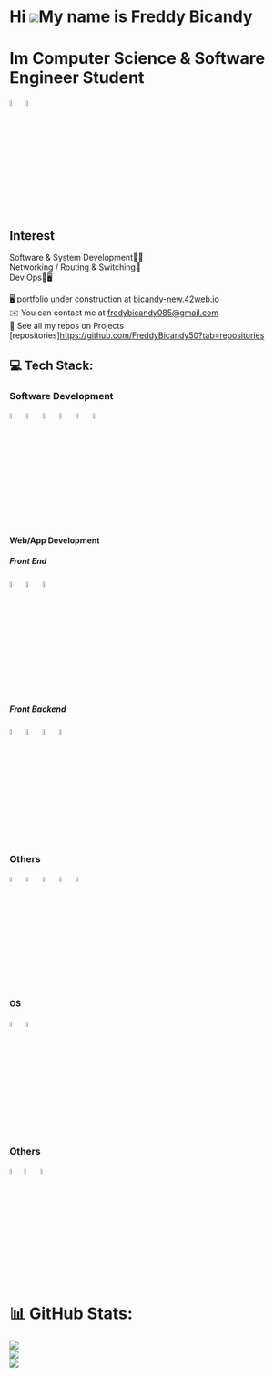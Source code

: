 Hi ![](https://user-images.githubusercontent.com/18350557/176309783-0785949b-9127-417c-8b55-ab5a4333674e.gif)My name is
Freddy Bicandy
======================================================================================================================================

# Im Computer Science & Software Engineer Student

<p align="left">
  <img width="5%" src="https://42beirut.com/wp-content/uploads/2023/11/download.png"/>
  <img width="5%" src="https://upload.wikimedia.org/wikipedia/en/6/6c/Lebanese_International_University_%28logo%29.png"/>
</p>


## Interest

Software & System Development🧑‍💻<br>
Networking / Routing & Switching🛜<br>
Dev Ops🔐🖥️<br>

🖥️ portfolio under construction at [bicandy-new.42web.io](https://bicandy-new.42web.io/)<br>✉️ You can contact me at fredybicandy085@gmail.com<br>🚀 See all my repos on Projects [repositories]https://github.com/FreddyBicandy50?tab=repositories<br>

## 💻 Tech Stack:

### Software Development
<img src="https://user-images.githubusercontent.com/25181517/192158606-7c2ef6bd-6e04-47cf-b5bc-da2797cb5bda.png" alt="Bash" width="5%" /> <img src="https://user-images.githubusercontent.com/25181517/192106070-46255bcf-65e6-4c6b-a296-bf8d0d8fb2a7.png" alt="C" width="5%"/>
<img src="https://user-images.githubusercontent.com/25181517/192106073-90fffafe-3562-4ff9-a37e-c77a2da0ff58.png" alt="C++" width="5%"/> <img src="https://user-images.githubusercontent.com/25181517/183570228-6a040b9f-3ddf-47a2-a201-743121dac664.png" alt="PHP" width="5%"/> <img src="https://user-images.githubusercontent.com/25181517/192108372-f71d70ac-7ae6-4c0d-8395-51d8870c2ef0.png" alt="Git" width="5%"/> <img src="https://user-images.githubusercontent.com/25181517/192108374-8da61ba1-99ec-41d7-80b8-fb2f7c0a4948.png" alt="Github" width="5%"/>

#### Web/App Development
##### Front End
<img src="https://user-images.githubusercontent.com/25181517/192158954-f88b5814-d510-4564-b285-dff7d6400dad.png" alt="HTML" width="5%"/> <img src="https://user-images.githubusercontent.com/25181517/202896760-337261ed-ee92-4979-84c4-d4b829c7355d.png" alt="Tailwind" width="5%"/> <img src="https://user-images.githubusercontent.com/25181517/186150365-da1eccce-6201-487c-8649-45e9e99435fd.png" alt="Flutter" width="5%"/>

##### Front Backend
<img src="https://github.com/marwin1991/profile-technology-icons/assets/25181517/afcf1c98-544e-41fb-bf44-edba5e62809a" alt="Laravel" width="5%"/> <img src="https://user-images.githubusercontent.com/25181517/183896128-ec99105a-ec1a-4d85-b08b-1aa1620b2046.png" alt="MySQL" width="5%"/> <img src="https://user-images.githubusercontent.com/25181517/183345125-9a7cd2e6-6ad6-436f-8490-44c903bef84c.png" alt="Nginx" width="5%"/> <img src="https://user-images.githubusercontent.com/25181517/183896132-54262f2e-6d98-41e3-8888-e40ab5a17326.png" alt="AWS" width="5%"/>

### Others
<img src="https://user-images.githubusercontent.com/25181517/192108891-d86b6220-e232-423a-bf5f-90903e6887c3.png" alt="Vscode" width="5%"/> <img src="https://user-images.githubusercontent.com/25181517/183912952-83784e94-629d-4c34-a961-ae2ae795b662.png" alt="Jira" width="5%"/> <img src="https://user-images.githubusercontent.com/25181517/192108890-200809d1-439c-4e23-90d3-b090cf9a4eea.png" alt="Intellij" width="5%"/> <img src="https://user-images.githubusercontent.com/25181517/192108895-20dc3343-43e3-4a54-a90e-13a4abbc57b9.png" alt="Android Studio" width="5%"/> <img src="https://user-images.githubusercontent.com/25181517/192109061-e138ca71-337c-4019-8d42-4792fdaa7128.png" alt="Postman" width="5%"/>

#### OS
<img src="https://github.com/marwin1991/profile-technology-icons/assets/76662862/2481dc48-be6b-4ebb-9e8c-3b957efe69fa" alt="Linux" width="5%"/> <img src="https://user-images.githubusercontent.com/25181517/186884150-05e9ff6d-340e-4802-9533-2c3f02363ee3.png" alt="Windows" width="5%"/>

### Others
<img src="https://github.com/marwin1991/profile-technology-icons/assets/136815194/a57a85ba-e2dd-4036-85b6-7e1532391627" alt="Arduino" width="5%"/><img src="https://github.com/user-attachments/assets/63d6cb39-63c6-44fc-bbb1-2adcb8458a32" alt="Raspberry Pi" width="5%"/> <img src="https://user-images.githubusercontent.com/25181517/117207330-263ba280-adf4-11eb-9b97-0ac5b40bc3be.png" alt="Docker" width="5%"/>

# 📊 GitHub Stats:

![](https://github-readme-stats.vercel.app/api?username=FreddyBicandy50&theme=dark&hide_border=true&include_all_commits=true&count_private=true)<br/>
![](https://github-readme-streak-stats.herokuapp.com/?user=FreddyBicandy50&theme=dark&hide_border=true)<br/>
![](https://github-readme-stats.vercel.app/api/top-langs/?username=FreddyBicandy50&theme=dark&hide_border=true&include_all_commits=true&count_private=true&layout=compact)
